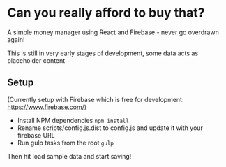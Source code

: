 # Can you really afford to buy that?
A simple money manager using React and Firebase - never go overdrawn again!

This is still in very early stages of development, some data acts as placeholder content

## Setup
(Currently setup with Firebase which is free for development: https://www.firebase.com/)

- Install NPM dependencies `npm install`
- Rename scripts/config.js.dist to config.js and update it with your firebase URL
- Run gulp tasks from the root `gulp`

Then hit load sample data and start saving!
